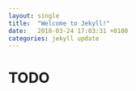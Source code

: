 ```yaml
---
layout: single
title:  "Welcome to Jekyll!"
date:   2018-03-24 17:03:31 +0100
categories: jekyll update
---
```


# TODO
